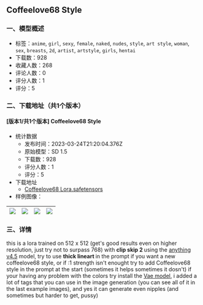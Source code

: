 ## Coffeelove68 Style 
### 一、模型概述

- 标签：`anime`, `girl`, `sexy`, `female`, `naked`, `nudes`, `style`, `art style`, `woman`, `sex`, `breasts`, `2d`, `artist`, `artstyle`, `girls`, `hentai`
- 下载数：928
- 收藏人数：268
- 评论人数：0
- 评分人数：1
- 评分：5

### 二、下载地址（共1个版本）

#### [版本1/共1个版本] Coffeelove68 Style

- 统计数据
  - 发布时间：2023-03-24T21:20:04.376Z
  - 原始模型：SD 1.5
  - 下载数：928
  - 评分人数：1
  - 评分：5
- 下载地址
  - [Coffeelove68 Lora.safetensors](https://civitai.com/api/download/models/28588)
- 样例图像：

| <img src="https://image.civitai.com/xG1nkqKTMzGDvpLrqFT7WA/c0749ba0-32df-46c0-650e-71f21ee49a00/width=450/322109.jpeg" /> | <img src="https://image.civitai.com/xG1nkqKTMzGDvpLrqFT7WA/b952fed2-4096-443e-8256-e2c9464b4300/width=450/322116.jpeg" /> | <img src="https://image.civitai.com/xG1nkqKTMzGDvpLrqFT7WA/62a9404b-0f3a-4430-c410-a192a100b300/width=450/322115.jpeg" /> | <img src="https://image.civitai.com/xG1nkqKTMzGDvpLrqFT7WA/7c5a18ac-710c-44ab-7873-f6197605bf00/width=450/322114.jpeg" /> |
| ---- | ---- | ---- | ---- |


### 三、详情
<p>this is a lora trained on 512 x 512 (get's good results even on higher resolution, just try not to surpass 768) with <strong>clip skip 2 </strong>using the <a rel="ugc" href="https://huggingface.co/andite/anything-v4.0/blob/main/anything-v4.5.safetensors">anything v4.5</a> model, try to use <strong>thick lineart </strong>in the prompt if you want a new coffeelove68 style, or if :1 strength isn't enought try to add Coffeelove68 style in the prompt at the start (sometimes it helps sometimes it dosn't) if your having any problem with the colors try install the <a rel="ugc" href="https://huggingface.co/andite/anything-v4.0/blob/main/anything-v4.0.vae.pt">Vae model</a>, i added a lot of tags that you can use in the image generation (you can see all of it in the last example images), and yes it can generate even nipples (and sometimes but harder to get, pussy)</p>